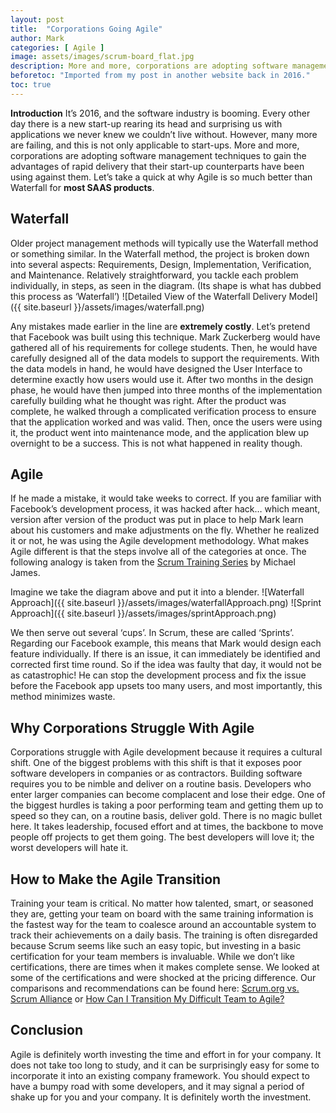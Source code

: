 ```yaml
---
layout: post
title:  "Corporations Going Agile"
author: Mark
categories: [ Agile ]
image: assets/images/scrum-board_flat.jpg
description: More and more, corporations are adopting software management techniques to gain the advantages of rapid delivery that their start-up counterparts have been using against them. Let’s take a quick at why Agile is so much better than Waterfall for  **most SAAS products**.
beforetoc: "Imported from my post in another website back in 2016."
toc: true
---
```

**Introduction**
It’s 2016, and the software industry is booming. Every other day there is a new start-up rearing its head and surprising us with applications we never knew we couldn’t live without. However, many more are failing, and this is not only applicable to start-ups. More and more, corporations are adopting software management techniques to gain the advantages of rapid delivery that their start-up counterparts have been using against them. Let’s take a quick at why Agile is so much better than Waterfall for  **most SAAS products**.

## Waterfall

Older project management methods will typically use the Waterfall method or something similar. In the Waterfall method, the project is broken down into several aspects: Requirements, Design, Implementation, Verification, and Maintenance. Relatively straightforward, you tackle each problem individually, in steps, as seen in the diagram. (Its shape is what has dubbed this process as ‘Waterfall’)
![Detailed View of the Waterfall Delivery Model]({{ site.baseurl }}/assets/images/waterfall.png)

Any mistakes made earlier in the line are **extremely costly**. Let’s pretend that Facebook was built using this technique. Mark Zuckerberg would have gathered all of his requirements for college students. Then, he would have carefully designed all of the data models to support the requirements. With the data models in hand, he would have designed the User Interface to determine exactly how users would use it. After two months in the design phase, he would have then jumped into three months of the implementation carefully building what he thought was right. After the product was complete, he walked through a complicated verification process to ensure that the application worked and was valid. Then, once the users were using it, the product went into maintenance mode, and the application blew up overnight to be a success. This is not what happened in reality though.
## Agile

If he made a mistake, it would take weeks to correct. If you are familiar with Facebook’s development process, it was hacked after hack… which meant, version after version of the product was put in place to help Mark learn about his customers and make adjustments on the fly. Whether he realized it or not, he was using the Agile development methodology. What makes Agile different is that the steps involve all of the categories at once. The following analogy is taken from the [Scrum Training Series](https://scrumtrainingseries.com/)  by Michael James.

Imagine we take the diagram above and put it into a blender.
![Waterfall Approach]({{ site.baseurl }}/assets/images/waterfallApproach.png)
![Sprint Approach]({{ site.baseurl }}/assets/images/sprintApproach.png)

We then serve out several ‘cups’. In Scrum, these are called ‘Sprints’. Regarding our Facebook example, this means that Mark would design each feature individually. If there is an issue, it can immediately be identified and corrected first time round. So if the idea was faulty that day, it would not be as catastrophic! He can stop the development process and fix the issue before the Facebook app upsets too many users, and most importantly, this method minimizes waste.
## Why Corporations Struggle With Agile

Corporations struggle with Agile development because it requires a cultural shift. One of the biggest problems with this shift is that it exposes poor software developers in companies or as contractors. Building software requires you to be nimble and deliver on a routine basis. Developers who enter larger companies can become complacent and lose their edge. One of the biggest hurdles is taking a poor performing team and getting them up to speed so they can, on a routine basis, deliver gold. There is no magic bullet here. It takes leadership, focused effort and at times, the backbone to move people off projects to get them going. The best developers will love it; the worst developers will hate it.

## How to Make the Agile Transition

Training your team is critical. No matter how talented, smart, or seasoned they are, getting your team on board with the same training information is the fastest way for the team to coalesce around an accountable system to track their achievements on a daily basis. The training is often disregarded because Scrum seems like such an easy topic, but investing in a basic certification for your team members is invaluable. While we don’t like certifications, there are times when it makes complete sense. We looked at some of the certifications and were shocked at the pricing difference. Our comparisons and recommendations can be found here: [Scrum.org vs. Scrum Alliance](https://markmajer.github.io/blog/scrum_org_vs_scrum_alliance/) or  [How Can I Transition My Difficult Team to Agile?](https://markmajer.github.io/blog/how-can-i-move-my-development-team-to-agile/)

## Conclusion

Agile is definitely worth investing the time and effort in for your company. It does not take too long to study, and it can be surprisingly easy for some to incorporate it into an existing company framework. You should expect to have a bumpy road with some developers, and it may signal a period of shake up for you and your company. It is definitely worth the investment.
